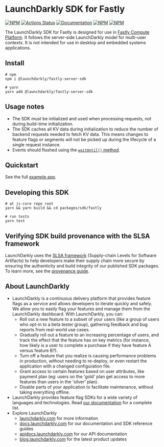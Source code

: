 # LaunchDarkly SDK for Fastly

[![NPM][sdk-fastly-npm-badge]][sdk-fastly-npm-link]
[![Actions Status][sdk-fastly-ci-badge]][sdk-fastly-ci]
[![Documentation][sdk-fastly-ghp-badge]][sdk-fastly-ghp-link]
[![NPM][sdk-fastly-dm-badge]][sdk-fastly-npm-link]
[![NPM][sdk-fastly-dt-badge]][sdk-fastly-npm-link]

The LaunchDarkly SDK for Fastly is designed for use in [Fastly Compute Platform](https://www.fastly.com/documentation/guides/compute/). It follows the server-side LaunchDarkly model for multi-user contexts. It is not intended for use in desktop and embedded systems applications.

## Install

```shell
# npm
npm i @launchdarkly/fastly-server-sdk

# yarn
yarn add @launchdarkly/fastly-server-sdk
```

## Usage notes

- The SDK must be initialized and used when processing requests, not during build-time initialization.
- The SDK caches all KV data during initialization to reduce the number of backend requests needed to fetch KV data. This means changes to feature flags or segments will not be picked up during the lifecycle of a single request instance.
- Events should flushed using the [`waitUntil()` method](https://js-compute-reference-docs.edgecompute.app/docs/globals/FetchEvent/prototype/waitUntil).

## Quickstart

See the full [example app](https://github.com/launchdarkly/js-core/tree/main/packages/sdk/fastly/example).

## Developing this SDK

```shell
# at js-core repo root
yarn && yarn build && cd packages/sdk/fastly

# run tests
yarn test
```

## Verifying SDK build provenance with the SLSA framework

LaunchDarkly uses the [SLSA framework](https://slsa.dev/spec/v1.0/about) (Supply-chain Levels for Software Artifacts) to help developers make their supply chain more secure by ensuring the authenticity and build integrity of our published SDK packages. To learn more, see the [provenance guide](PROVENANCE.md).

## About LaunchDarkly

- LaunchDarkly is a continuous delivery platform that provides feature flags as a service and allows developers to iterate quickly and safely. We allow you to easily flag your features and manage them from the LaunchDarkly dashboard. With LaunchDarkly, you can:
  - Roll out a new feature to a subset of your users (like a group of users who opt-in to a beta tester group), gathering feedback and bug reports from real-world use cases.
  - Gradually roll out a feature to an increasing percentage of users, and track the effect that the feature has on key metrics (for instance, how likely is a user to complete a purchase if they have feature A versus feature B?).
  - Turn off a feature that you realize is causing performance problems in production, without needing to re-deploy, or even restart the application with a changed configuration file.
  - Grant access to certain features based on user attributes, like payment plan (eg: users on the 'gold' plan get access to more features than users in the 'silver' plan).
  - Disable parts of your application to facilitate maintenance, without taking everything offline.
- LaunchDarkly provides feature flag SDKs for a wide variety of languages and technologies. Read [our documentation](https://docs.launchdarkly.com/sdk) for a complete list.
- Explore LaunchDarkly
  - [launchdarkly.com](https://www.launchdarkly.com/ 'LaunchDarkly Main Website') for more information
  - [docs.launchdarkly.com](https://docs.launchdarkly.com/ 'LaunchDarkly Documentation') for our documentation and SDK reference guides
  - [apidocs.launchdarkly.com](https://apidocs.launchdarkly.com/ 'LaunchDarkly API Documentation') for our API documentation
  - [blog.launchdarkly.com](https://blog.launchdarkly.com/ 'LaunchDarkly Blog Documentation') for the latest product updates

[sdk-fastly-ci-badge]: https://github.com/launchdarkly/js-core/actions/workflows/fastly.yml/badge.svg
[sdk-fastly-ci]: https://github.com/launchdarkly/js-core/actions/workflows/fastly.yml
[sdk-fastly-npm-badge]: https://img.shields.io/npm/v/@launchdarkly/fastly-server-sdk.svg?style=flat-square
[sdk-fastly-npm-link]: https://www.npmjs.com/package/@launchdarkly/fastly-server-sdk
[sdk-fastly-ghp-badge]: https://img.shields.io/static/v1?label=GitHub+Pages&message=API+reference&color=00add8
[sdk-fastly-ghp-link]: https://launchdarkly.github.io/js-core/packages/sdk/fastly/docs/
[sdk-fastly-dm-badge]: https://img.shields.io/npm/dm/@launchdarkly/fastly-server-sdk.svg?style=flat-square
[sdk-fastly-dt-badge]: https://img.shields.io/npm/dt/@launchdarkly/fastly-server-sdk.svg?style=flat-square
